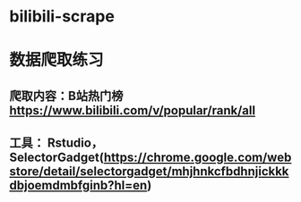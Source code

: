 # bilibili-scrape
# 数据爬取练习
## 爬取内容：B站热门榜 https://www.bilibili.com/v/popular/rank/all
## 工具： Rstudio， SelectorGadget(https://chrome.google.com/webstore/detail/selectorgadget/mhjhnkcfbdhnjickkkdbjoemdmbfginb?hl=en)

